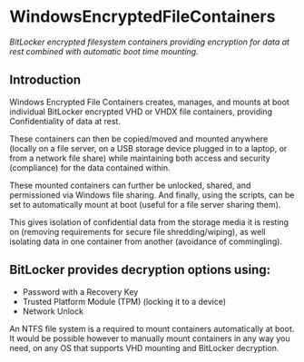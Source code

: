 WindowsEncryptedFileContainers
====

_BitLocker encrypted filesystem containers providing encryption for data at rest combined with automatic boot time mounting._

## Introduction

Windows Encrypted File Containers creates, manages, and mounts at boot individual BitLocker encrypted VHD or VHDX file containers, providing Confidentiality of data at rest.

These containers can then be copied/moved and mounted anywhere (locally on a file server, on a USB storage device plugged in to a laptop, or from a network file share) while maintaining both access and security (compliance) for the data contained within.

These mounted containers can further be unlocked, shared, and permissioned via Windows file sharing. And finally, using the scripts, can be set to automatically mount at boot (useful for a file server sharing them).

This gives isolation of confidential data from the storage media it is resting on (removing requirements for secure file shredding/wiping), as well isolating data in one container from another (avoidance of commingling).

## BitLocker provides decryption options using:
- Password with a Recovery Key
- Trusted Platform Module (TPM) (locking it to a device)
- Network Unlock

An NTFS file system is a required to mount containers automatically at boot. It would be possible however to manually mount containers in any way you need, on any OS that supports VHD mounting and BitLocker decryption.
